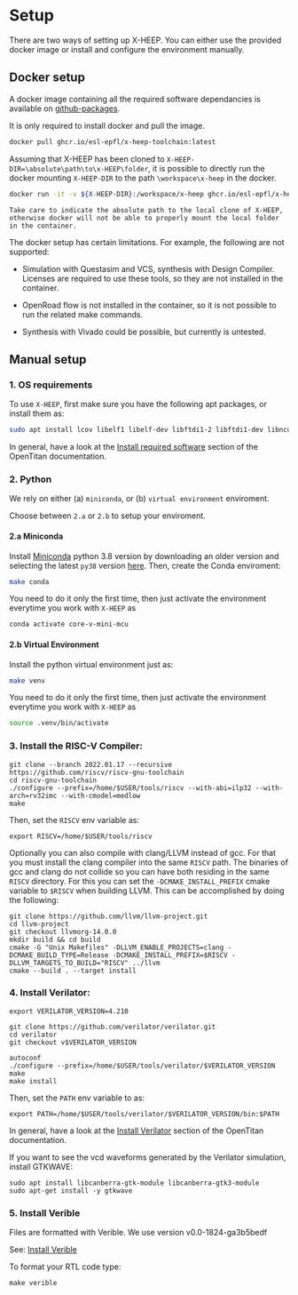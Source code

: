 # Setup

There are two ways of setting up X-HEEP. You can either use the provided docker image or install and configure the environment manually.

## Docker setup

A docker image containing all the required software dependancies is available on [github-packages](https://github.com/orgs/esl-epfl/packages/container/package/x-heep-toolchain).

It is only required to install docker and pull the image.

```bash
docker pull ghcr.io/esl-epfl/x-heep-toolchain:latest
```

Assuming that X-HEEP has been cloned to `X-HEEP-DIR=\absolute\path\to\x-HEEP\folder`, it is possible to directly run the docker mounting `X-HEEP-DIR` to the path `\workspace\x-heep` in the docker.

```bash
docker run -it -v ${X-HEEP-DIR}:/workspace/x-heep ghcr.io/esl-epfl/x-heep-toolchain
```

```{warning}
Take care to indicate the absolute path to the local clone of X-HEEP, otherwise docker will not be able to properly mount the local folder in the container.
```

The docker setup has certain limitations. For example, the following are not supported:

- Simulation with Questasim and VCS, synthesis with Design Compiler. Licenses are required to use these tools, so they are not installed in the container.

- OpenRoad flow is not installed in the container, so it is not possible to run the related make commands.

- Synthesis with Vivado could be possible, but currently is untested.

## Manual setup

### 1. OS requirements

To use `X-HEEP`, first make sure you have the following apt packages, or install them as:

```bash
sudo apt install lcov libelf1 libelf-dev libftdi1-2 libftdi1-dev libncurses5 libssl-dev libudev-dev libusb-1.0-0 lsb-release texinfo autoconf make cmake flex bison libexpat-dev gawk tree xterm python3-venv python3-dev
```

In general, have a look at the [Install required software](https://opentitan.org/guides/getting_started/index.html) section of the OpenTitan documentation.

### 2. Python

We rely on either (a) `miniconda`, or (b) `virtual environment` enviroment.

Choose between `2.a` or `2.b` to setup your enviroment.

#### 2.a Miniconda

Install [Miniconda](https://docs.anaconda.com/miniconda/install/#quick-command-line-install) python 3.8 version by downloading an older version and selecting the latest `py38` version [here](https://repo.anaconda.com/miniconda/). Then, create the Conda enviroment:

```bash
make conda
```

You need to do it only the first time, then just activate the environment everytime you work with `X-HEEP` as

```bash
conda activate core-v-mini-mcu
```

#### 2.b Virtual Environment

Install the python virtual environment just as:

```bash
make venv
```

You need to do it only the first time, then just activate the environment everytime you work with `X-HEEP` as

```bash
source .venv/bin/activate
```

### 3. Install the RISC-V Compiler:

```
git clone --branch 2022.01.17 --recursive https://github.com/riscv/riscv-gnu-toolchain
cd riscv-gnu-toolchain
./configure --prefix=/home/$USER/tools/riscv --with-abi=ilp32 --with-arch=rv32imc --with-cmodel=medlow
make
```

Then, set the `RISCV` env variable as:

```
export RISCV=/home/$USER/tools/riscv
```

Optionally you can also compile with clang/LLVM instead of gcc. For that you must install the clang compiler into the same `RISCV` path. The binaries of gcc and clang do not collide so you can have both residing in the same `RISCV` directory. For this you can set the `-DCMAKE_INSTALL_PREFIX` cmake variable to `$RISCV` when building LLVM. This can be accomplished by doing the following:

```
git clone https://github.com/llvm/llvm-project.git
cd llvm-project
git checkout llvmorg-14.0.0
mkdir build && cd build
cmake -G "Unix Makefiles" -DLLVM_ENABLE_PROJECTS=clang -DCMAKE_BUILD_TYPE=Release -DCMAKE_INSTALL_PREFIX=$RISCV -DLLVM_TARGETS_TO_BUILD="RISCV" ../llvm
cmake --build . --target install
```

### 4. Install Verilator:

```
export VERILATOR_VERSION=4.210

git clone https://github.com/verilator/verilator.git
cd verilator
git checkout v$VERILATOR_VERSION

autoconf
./configure --prefix=/home/$USER/tools/verilator/$VERILATOR_VERSION
make
make install
```
Then, set the `PATH` env variable to as:

```
export PATH=/home/$USER/tools/verilator/$VERILATOR_VERSION/bin:$PATH
```

In general, have a look at the [Install Verilator](https://opentitan.org/guides/getting_started/setup_verilator.html) section of the OpenTitan documentation.

If you want to see the vcd waveforms generated by the Verilator simulation, install GTKWAVE:

```
sudo apt install libcanberra-gtk-module libcanberra-gtk3-module
sudo apt-get install -y gtkwave
```

### 5. Install Verible

Files are formatted with Verible. We use version v0.0-1824-ga3b5bedf

See: [Install Verible](https://opentitan.org/guides/getting_started/index.html#step-7a-install-verible-optional)

To format your RTL code type:

```
make verible
```
